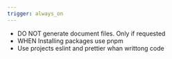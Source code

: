 ```yaml
---
trigger: always_on
---
```


- DO NOT generate document files. Only if requested
- WHEN Installing packages use pnpm
- Use projects eslint and prettier whan writtong code
